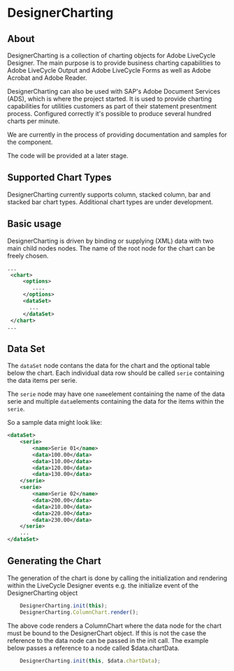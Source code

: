 DesignerCharting
=================

## About ##
DesignerCharting is a collection of charting objects for Adobe LiveCycle Designer. 
The main purpose is to provide business charting capabilities to Adobe LiveCycle Output
and Adobe LiveCycle Forms as well as Adobe Acrobat and Adobe Reader.

DesignerCharting can also be used with SAP's Adobe Document Services (ADS), which is where
the project started. It is used to provide charting capabilities for utilities customers
as part of their statement presentment process. Configured correctly it's possible to 
produce several hundred charts per minute.

We are currently in the process of providing documentation and samples for the component.

The code will be provided at a later stage.

## Supported Chart Types ##
DesignerCharting currently supports column, stacked column, bar and stacked bar chart
types. Additional chart types are under development.

## Basic usage ##
DesignerCharting is driven by binding or supplying (XML) data with two main child nodes
nodes. The name of the root node for the chart can be freely chosen.
```xml
...
 <chart>
     <options>
        ....
     </options>
     <dataSet>
       ...
     </dataSet>
 </chart>
...    
```

## Data Set ##
The ``dataSet`` node contans the data for the chart and the optional table below the chart.
Each individual data row should be called ``serie`` containing the data items per serie.

The ``serie`` node may have one ``name``element containing the name of the data serie and
multiple ``data``elements containing the data for the items within the ``serie``.

So a sample data might look like:
```xml
<dataSet>
	<serie>
		<name>Serie 01</name>
		<data>100.00</data>
		<data>110.00</data>
		<data>120.00</data>
		<data>130.00</data>
	</serie>
	<serie>		
		<name>Serie 02</name>
		<data>200.00</data>
		<data>210.00</data>
		<data>220.00</data>
		<data>230.00</data>
	</serie>
	...
</dataSet>
```

## Generating the Chart ##

The generation of the chart is done by calling the initialization and rendering within
the LiveCycle Designer events e.g. the initialize event of the DesignerCharting object

```js
	DesignerCharting.init(this);
	DesignerCharting.ColumnChart.render();
```

The above code renders a ColumnChart where the data node for the chart must be bound to
the DesignerChart object. If this is not the case the reference to the data node can be
passed in the init call. The example below passes a reference to a node called 
$data.chartData.

```js
	DesignerCharting.init(this, $data.chartData);
```

  
